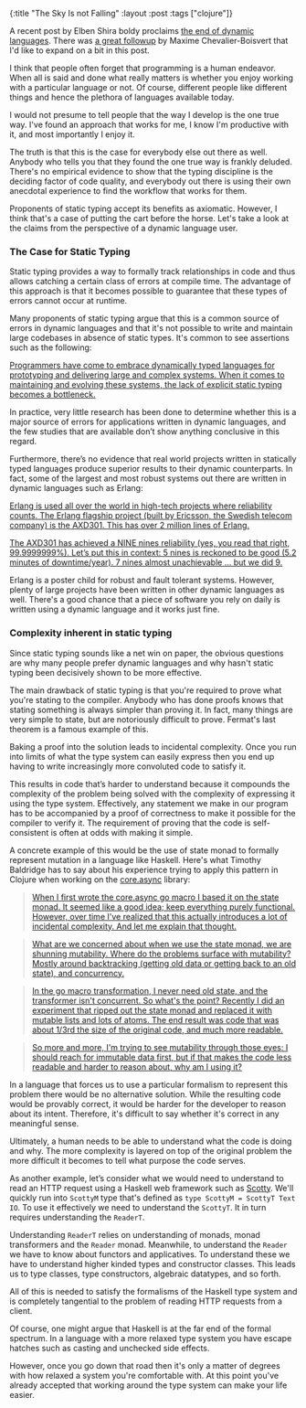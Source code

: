 {:title "The Sky Is not Falling"
:layout :post
:tags ["clojure"]}

A recent post by Elben Shira boldy proclaims [the end of dynamic languages](http://elbenshira.com/blog/the-end-of-dynamic-languages/). There was [a great followup](http://pointersgonewild.com/2015/11/25/have-static-languages-won/) by Maxime Chevalier-Boisvert that I'd like to expand on a bit in this post.

I think that people often forget that programming is a human endeavor. When all is said and done what really matters is whether you enjoy working with a particular language or not. Of course, different people like different things and hence the plethora of languages available today.

I would not presume to tell people that the way I develop is the one true way. I've found an approach that works for me, I know I'm productive with it, and most importantly I enjoy it.

The truth is that this is the case for everybody else out there as well. Anybody who tells you that they found the one true way is frankly deluded. There's no empirical evidence to show that the typing discipline is the deciding factor of code quality, and everybody out there is using their own anecdotal experience to find the workflow that works for them.

Proponents of static typing accept its benefits as axiomatic. However, I think that's a case of putting the cart before the horse. Let's take a look at the claims from the perspective of a dynamic language user.

### The Case for Static Typing

Static typing provides a way to formally track relationships in code and thus allows catching a certain class of errors at compile time. The advantage of this approach is that it becomes possible to guarantee that these types of errors cannot occur at runtime.

Many proponents of static typing argue that this is a common source of errors in dynamic languages and that it's not possible to write and maintain large codebases in absence of static types. It's common to see assertions such as the following:

[Programmers have come to embrace dynamically typed languages for prototyping and delivering large and complex systems. When it comes to maintaining and evolving these systems, the lack of explicit static typing becomes a bottleneck.](http://conf.researchr.org/event/POPL-2016/popl-2016-papers-is-sound-gradual-typing-dead-)

In practice, very little research has been done to determine whether this is a major source of errors for applications written in dynamic languages, and the few studies that are available don’t show anything conclusive in this regard.

Furthermore, there’s no evidence that real world projects written in statically typed languages produce superior results to their dynamic counterparts. In fact, some of the largest and most robust systems out there are written in dynamic languages such as Erlang:

[Erlang is used all over the world in high-tech projects where reliability counts. The Erlang flagship project (built by Ericsson, the Swedish telecom company) is the AXD301. This has over 2 million lines of Erlang.](https://pragprog.com/articles/erlang)

[The AXD301 has achieved a NINE nines reliability (yes, you read that right, 99.9999999%). Let’s put this in context: 5 nines is reckoned to be good (5.2 minutes of downtime/year). 7 nines almost unachievable ... but we did 9.](https://pragprog.com/articles/erlang)

Erlang is a poster child for robust and fault tolerant systems. However, plenty of large projects have been written in other dynamic languages as well. There's a good chance that a piece of software you rely on daily is written using a dynamic language and it works just fine.

### Complexity inherent in static typing

Since static typing sounds like a net win on paper, the obvious questions are why many people prefer dynamic languages and why hasn't static typing been decisively shown to be more effective.

The main drawback of static typing is that you're required to prove what you're stating to the compiler. Anybody who has done proofs knows that stating something is always simpler than proving it. In fact, many things are very simple to state, but are notoriously difficult to prove. Fermat's last theorem is a famous example of this.

Baking a proof into the solution leads to incidental complexity. Once you run into limits of what the type system can easily express then you end up having to write increasingly more convoluted code to satisfy it.

This results in code that’s harder to understand because it compounds the complexity of the problem being solved with the complexity of expressing it using the type system. Effectively, any statement we make in our program has to be accompanied by a proof of correctness to make it possible for the compiler to verify it. The requirement of proving that the code is self-consistent is often at odds with making it simple.

A concrete example of this would be the use of state monad to formally represent mutation in a language like Haskell. Here's what Timothy Baldridge has to say about his experience trying to apply this pattern in Clojure when working on the [core.async](https://github.com/clojure/core.async) library:

>[When I first wrote the core.async go macro I based it on the state monad. It seemed like a good idea; keep everything purely functional. However, over time I've realized that this actually introduces a lot of incidental complexity. And let me explain that thought.](https://groups.google.com/d/msg/clojure/wccacRJIXvg/tFAxZBuO0wMJ)

>[What are we concerned about when we use the state monad, we are shunning mutability. Where do the problems surface with mutability? Mostly around backtracking (getting old data or getting back to an old state), and concurrency.](https://groups.google.com/d/msg/clojure/wccacRJIXvg/tFAxZBuO0wMJ)

>[In the go macro transformation, I never need old state, and the transformer isn't concurrent. So what's the point? Recently I did an experiment that ripped out the state monad and replaced it with mutable lists and lots of atoms. The end result was code that was about 1/3rd the size of the original code, and much more readable.](https://groups.google.com/d/msg/clojure/wccacRJIXvg/tFAxZBuO0wMJ)

>[So more and more, I'm trying to see mutability through those eyes: I should reach for immutable data first, but if that makes the code less readable and harder to reason about, why am I using it?](https://groups.google.com/d/msg/clojure/wccacRJIXvg/tFAxZBuO0wMJ)

In a language that forces us to use a particular formalism to represent this problem there would be no alternative solution. While the resulting code would be provably correct, it would be harder for the developer to reason about its intent. Therefore, it's difficult to say whether it's correct in any meaningful sense.

Ultimately, a human needs to be able to understand what the code is doing and why. The more complexity is layered on top of the original problem the more difficult it becomes to tell what purpose the code serves.

As another example, let’s consider what we would need to understand to read an HTTP request using a Haskell web framework such as [Scotty](https://github.com/scotty-web/scotty). We'll quickly run into `ScottyM` type that's defined as `type ScottyM = ScottyT Text IO`. To use it effectively we need to understand the `ScottyT`. It in turn requires understanding the `ReaderT`.

Understanding `ReaderT` relies on understanding of monads, monad transformers and the `Reader` monad. Meanwhile, to understand the `Reader` we have to know about functors and applicatives. To understand these we have to understand higher kinded types and constructor classes. This leads us to type classes, type constructors, algebraic datatypes, and so forth.

All of this is needed to satisfy the formalisms of the Haskell type system and is completely tangential to the problem of reading HTTP requests from a client.

Of course, one might argue that Haskell is at the far end of the formal spectrum. In a language with a more relaxed type system you have escape hatches such as casting and unchecked side effects.

However, once you go down that road then it's only a matter of degrees with how relaxed a system you're comfortable with. At this point you've already accepted that working around the type system can make your life easier.



